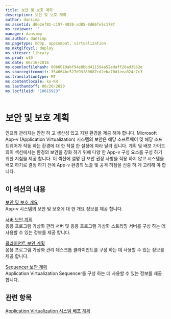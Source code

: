 ```yaml
---
title: 보안 및 보호 계획
description: 보안 및 보호 계획
author: dansimp
ms.assetid: d0e2ef81-c197-4020-ad85-8d66fe5c178f
ms.reviewer: ''
manager: dansimp
ms.author: dansimp
ms.pagetype: mdop, appcompat, virtualization
ms.mktglfcycl: deploy
ms.sitesec: library
ms.prod: w10
ms.date: 06/16/2016
ms.openlocfilehash: 80b8019abf94e8bbd411594a52edaff28ad3862e
ms.sourcegitcommit: 354664bc527d93f80687cd2eba70d1eea024c7c3
ms.translationtype: MT
ms.contentlocale: ko-KR
ms.lasthandoff: 06/26/2020
ms.locfileid: "10815923"
---
```

# 보안 및 보호 계획


인프라 관리자는 안전 하 고 생산성 있고 지원 환경을 제공 해야 합니다. Microsoft App-v (Application Virtualization) 시스템의 보안은 해당 소프트웨어 및 해당 소프트웨어가 작동 하는 환경에 대 한 적절 한 설정에 따라 달라 집니다. 계획 및 배포 가이드의이 섹션에서는 환경의 보안을 강화 하기 위해 다양 한 App-v 구성 요소를 구성 하기 위한 지침을 제공 합니다. 이 섹션에 설명 된 보안 권장 사항을 적용 하지 않고 시스템을 배포 하기로 결정 하기 전에 App-v 환경의 노출 및 공격 허점을 신중 하 게 고려해 야 합니다.

## 이 섹션의 내용


<a href="" id="security-and-protection-overview"></a>[보안 및 보호 개요](security-and-protection-overview.md)  
App-v 시스템의 보안 및 보호에 대 한 개요 정보를 제공 합니다.

<a href="" id="planning-for-server-security"></a>[서버 보안 계획](planning-for-server-security.md)  
응용 프로그램 가상화 관리 서버 및 응용 프로그램 가상화 스트리밍 서버를 구성 하는 데 사용할 수 있는 정보를 제공 합니다.

<a href="" id="planning-for-client-security"></a>[클라이언트 보안 계획](planning-for-client-security.md)  
응용 프로그램 가상화 관리 데스크톱 클라이언트를 구성 하는 데 사용할 수 있는 정보를 제공 합니다.

<a href="" id="planning-for-sequencer-security"></a>[Sequencer 보안 계획](planning-for-sequencer-security.md)  
Application Virtualization Sequencer를 구성 하는 데 사용할 수 있는 정보를 제공 합니다.

## 관련 항목


[Application Virtualization 시스템 배포 계획](planning-for-application-virtualization-system-deployment.md)

 

 





